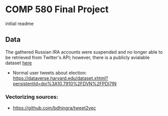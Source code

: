 # COMP 580 Final Project

initial readme

## Data

The gathered Russian IRA accounts were suspended and no longer able to be retrieved from Twitter's API; however, there is a publicly avialable dataset [here](https://github.com/fivethirtyeight/russian-troll-tweets)

* Normal user tweets about election: https://dataverse.harvard.edu/dataset.xhtml?persistentId=doi%3A10.7910%2FDVN%2FPDI7IN

### Vectorizing sources:
* https://github.com/bdhingra/tweet2vec

